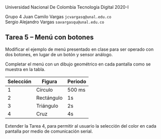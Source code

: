 Universidad Nacional De Colombia
Tecnología Digital 2020-I

Grupo 4
Juan Camilo Vargas `jcvargasq@unal.edu.co` \
Sergio Alejandro Vargas `savargasqu@unal.edu.co`

## Tarea 5 – Menú con botones

Modificar el ejemplo de menú presentado en clase para ser operado con dos botones,
en lugar de un botón y sensor análogo.

Completar el menú con un dibujo geométrico en cada pantalla como se muestra en la tabla.

Selección | Figura    | Periodo
----------|-----------|----------
1         | Círculo   | 500 ms
2         | Rectángulo| 1s
3         | Triángulo | 2s
4         | Cruz      | 4s

Extender la Tarea 4, para permitir al usuario la selección del color en cada pantalla por medio de comunicación serial.


